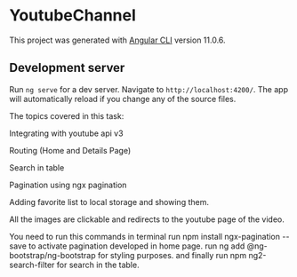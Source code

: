# YoutubeChannel

This project was generated with [Angular CLI](https://github.com/angular/angular-cli) version 11.0.6.

## Development server

Run `ng serve` for a dev server. Navigate to `http://localhost:4200/`. The app will automatically reload if you change any of the source files.

The topics covered in this task:

Integrating with youtube api v3

Routing (Home and Details Page)

Search in table

Pagination using ngx pagination

Adding favorite list to local storage and showing them.

All the images are clickable and redirects to the youtube page of the video.

You need to run this commands in terminal 
run npm install ngx-pagination --save to activate pagination developed in home page.
run ng add @ng-bootstrap/ng-bootstrap for styling purposes.
 and finally run npm ng2-search-filter for search in the table. 
